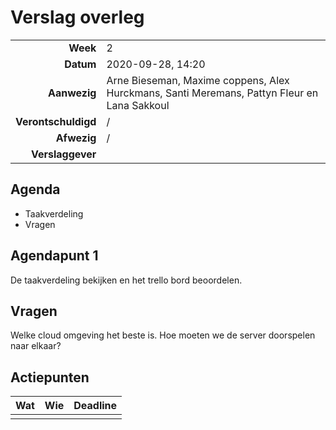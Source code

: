 # Verslag overleg

|                     |                   |
|--------------------:|:------------------|
|            **Week** | 2                 |
|           **Datum** | 2020-09-28, 14:20 |
|        **Aanwezig** | Arne Bieseman, Maxime coppens, Alex Hurckmans, Santi Meremans, Pattyn Fleur en Lana Sakkoul|
| **Verontschuldigd** | /                 |
|         **Afwezig** | /                 |
|    **Verslaggever** |                   |

## Agenda

- Taakverdeling
- Vragen

## Agendapunt 1
  De taakverdeling bekijken en het trello bord beoordelen.

## Vragen
  Welke cloud omgeving het beste is.
  Hoe moeten we de server doorspelen naar elkaar?


## Actiepunten

| Wat | Wie | Deadline |
|:----|:----|:---------|
|     |     |          |
